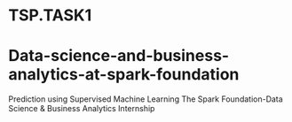 # TSP.TASK1
# Data-science-and-business-analytics-at-spark-foundation
Prediction using Supervised Machine Learning   The Spark Foundation-Data Science &amp; Business Analytics Internship
